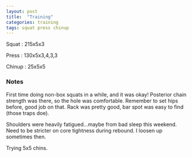 ```yaml
---
layout: post
title:  "Training"
categories: training
tags: squat press chinup
---
```


Squat       :   215x5x3

Press       :   130x5x3,4,3,3

Chinup      :   25x5x5

### Notes

First time doing non-box squats in a while, and it was okay! Posterior chain strength was
there, so the hole was comfortable. Remember to set hips before, good job on that. Rack
was pretty good, bar spot was easy to find (those traps doe).

Shoulders were heavily fatigued...maybe from bad sleep this weekend. Need to be stricter
on core tightness during rebound. I loosen up sometimes then.

Trying 5x5 chins.
